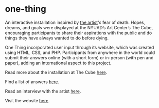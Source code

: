 # one-thing
An interactive installation inspired by <a href="https://isabellaperalta.com/">the artist</a>'s fear of death. Hopes, dreams, and goals were displayed at the NYUAD’s Art Center’s The Cube, encouraging participants to share their aspirations with the public and do things they have always wanted to do before dying.

One Thing incorporated user input through its website, which was created using HTML, CSS, and PHP. Participants from anywhere in the world could submit their answers online (with a short form) or in-person (with pen and paper), adding an international aspect to this project. 

<p>Read more about the installation at The Cube <a href="http://nyuadvis.art/blog/2016/11/16/one-thing-by-isabella-peralta">here</a>.

<p>Find a list of answers <a href="https://docs.google.com/document/d/179ETQAirtX9QY_AFI0jtgrQdzxhCl6gUtz1v0IEpJd4/edit">here</a>.

<p>Read an interview with the artist <a href="https://www.thegazelle.org/issue/95/in-focus/one-thing-2">here</a>.

<p> Visit the website <a href="https://isabellaperalta.github.io/one-thing/">here</a>.

